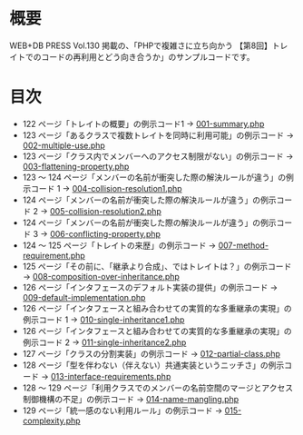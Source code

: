 # 概要
WEB+DB PRESS Vol.130 掲載の、「PHPで複雑さに立ち向かう 【第8回】トレイトでのコードの再利用とどう向き合うか」のサンプルコードです。

# 目次
- 122 ページ「トレイトの概要」の例示コード1 → [001-summary.php](./001_summary.php)
- 123 ページ「あるクラスで複数トレイトを同時に利用可能」の例示コード → [002-multiple-use.php](./002-multiple-use.php)
- 123 ページ「クラス内でメンバーへのアクセス制限がない」の例示コード → [003-flattening-property.php](./003-flattening-property.php)
- 123 〜 124 ページ「メンバーの名前が衝突した際の解決ルールが違う」の例示コード 1 → [004-collision-resolution1.php](./004-collision-resolution1.php)
- 124 ページ「メンバーの名前が衝突した際の解決ルールが違う」の例示コード 2 → [005-collision-resolution2.php](./005-collision-resolution2.php)
- 124 ページ「メンバーの名前が衝突した際の解決ルールが違う」の例示コード 3 → [006-conflicting-property.php](./006-conflicting-property.php)
- 124 〜 125 ページ「トレイトの来歴」の例示コード → [007-method-requirement.php](./007-method-requirement.php)
- 125 ページ「その前に、「継承より合成」、ではトレイトは？」の例示コード → [008-composition-over-inheritance.php](./008-composition-over-inheritance.php)
- 126 ページ「インタフェースのデフォルト実装の提供」の例示コード → [009-default-implementation.php](./009-default-implementation.php)
- 126 ページ「インタフェースと組み合わせての実質的な多重継承の実現」の例示コード 1 → [010-single-inheritance1.php](./010-single-inheritance1.php)
- 126 ページ「インタフェースと組み合わせての実質的な多重継承の実現」の例示コード 2 → [011-single-inheritance2.php](./011-single-inheritance2.php)
- 127 ページ「クラスの分割実装」の例示コード → [012-partial-class.php](./012-partial-class.php)
- 128 ページ「型を伴わない（伴えない）共通実装というニッチさ」の例示コード → [013-interface-requirements.php](./013-interface-requirements.php)
- 128 〜 129 ページ「利用クラスでのメンバーの名前空間のマージとアクセス制御機構の不足」の例示コード → [014-name-mangling.php](./014-name-mangling.php)
- 129 ページ「統一感のない利用ルール」の例示コード → [015-complexity.php](./015-complexity.php)
